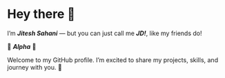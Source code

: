 # Hey there 👋

I’m **_Jitesh Sahani_** — but you can just call me **_JD!_**, like my friends do!

🐺 **_Alpha_** 🐺

Welcome to my GitHub profile.
I’m excited to share my projects, skills, and journey with you. 🚀
